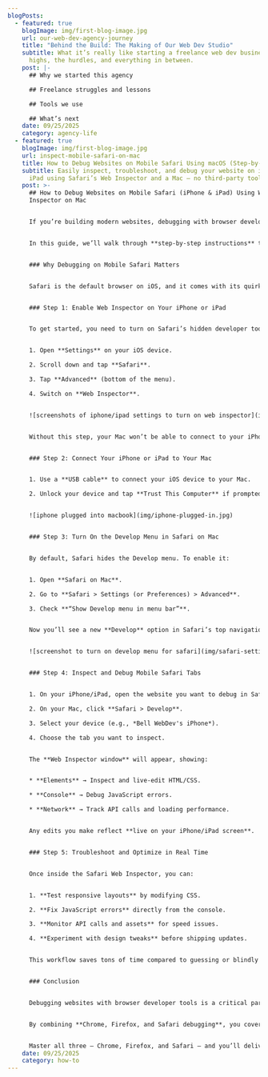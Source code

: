 ```yaml
---
blogPosts:
  - featured: true
    blogImage: img/first-blog-image.jpg
    url: our-web-dev-agency-journey
    title: "Behind the Build: The Making of Our Web Dev Studio"
    subtitle: What it’s really like starting a freelance web dev business — the
      highs, the hurdles, and everything in between.
    post: |-
      ## Why we started this agency

      ## Freelance struggles and lessons

      ## Tools we use

      ## What’s next
    date: 09/25/2025
    category: agency-life
  - featured: true
    blogImage: img/first-blog-image.jpg
    url: inspect-mobile-safari-on-mac
    title: How to Debug Websites on Mobile Safari Using macOS (Step-by-Step Guide)
    subtitle: Easily inspect, troubleshoot, and debug your website on iPhone and
      iPad using Safari’s Web Inspector and a Mac — no third-party tools needed
    post: >-
      ## How to Debug Websites on Mobile Safari (iPhone & iPad) Using Web
      Inspector on Mac


      If you’re building modern websites, debugging with browser developer tools is essential. Most developers are already familiar with using **Inspect Element in Chrome or Firefox** to test and troubleshoot their code. But what about Safari — especially on iPhones and iPads? Since Safari is the default browser on iOS, knowing how to **debug Safari on iPhone or iPad using the Web Inspector** is just as important. In this guide, we’ll show you step by step how to enable Safari’s inspector, connect your iOS device to a Mac, and debug mobile Safari like a pro.


      In this guide, we’ll walk through **step-by-step instructions** to enable Safari’s Web Inspector, connect your iOS device to your Mac, and debug websites in real time.


      ### Why Debugging on Mobile Safari Matters


      Safari is the default browser on iOS, and it comes with its quirks. Responsive layouts, touch events, and performance issues can appear only on iPhones or iPads. Using the **Inspect Element tool for mobile Safari** ensures you catch bugs early and deliver a smooth mobile experience.


      ### Step 1: Enable Web Inspector on Your iPhone or iPad


      To get started, you need to turn on Safari’s hidden developer tool:


      1. Open **Settings** on your iOS device.

      2. Scroll down and tap **Safari**.

      3. Tap **Advanced** (bottom of the menu).

      4. Switch on **Web Inspector**.


      ![screenshots of iphone/ipad settings to turn on web inspector](img/web-inspector-settings.jpg)


      Without this step, your Mac won’t be able to connect to your iPhone’s Safari browser.


      ### Step 2: Connect Your iPhone or iPad to Your Mac


      1. Use a **USB cable** to connect your iOS device to your Mac.

      2. Unlock your device and tap **Trust This Computer** if prompted.


      ![iphone plugged into macbook](img/iphone-plugged-in.jpg)


      ### Step 3: Turn On the Develop Menu in Safari on Mac


      By default, Safari hides the Develop menu. To enable it:


      1. Open **Safari on Mac**.

      2. Go to **Safari > Settings (or Preferences) > Advanced**.

      3. Check **“Show Develop menu in menu bar”**.


      Now you’ll see a new **Develop** option in Safari’s top navigation.


      ![screenshot to turn on develop menu for safari](img/safari-settings-screenshot.png)


      ### Step 4: Inspect and Debug Mobile Safari Tabs


      1. On your iPhone/iPad, open the website you want to debug in Safari.

      2. On your Mac, click **Safari > Develop**.

      3. Select your device (e.g., *Bell WebDev's iPhone*).

      4. Choose the tab you want to inspect.


      The **Web Inspector window** will appear, showing:


      * **Elements** → Inspect and live-edit HTML/CSS.

      * **Console** → Debug JavaScript errors.

      * **Network** → Track API calls and loading performance.


      Any edits you make reflect **live on your iPhone/iPad screen**.


      ### Step 5: Troubleshoot and Optimize in Real Time


      Once inside the Safari Web Inspector, you can:


      1. **Test responsive layouts** by modifying CSS.

      2. **Fix JavaScript errors** directly from the console.

      3. **Monitor API calls and assets** for speed issues.

      4. **Experiment with design tweaks** before shipping updates.


      This workflow saves tons of time compared to guessing or blindly pushing changes.


      ### Conclusion


      Debugging websites with browser developer tools is a critical part of web development. Tools like **Chrome DevTools** and **Firefox Developer Tools** are widely used for testing and fixing issues on desktop and Android devices. But for iOS users, Safari is the default browser — which means knowing how to **inspect element on iPhone Safari** using a Mac is just as important.


      By combining **Chrome, Firefox, and Safari debugging**, you cover all major browsers and ensure your site looks great everywhere. With Safari’s Web Inspector, you can test responsive layouts, fix JavaScript errors, and optimize performance directly on iPhone and iPad — filling in the gap that desktop-only testing can’t cover.


      Master all three — Chrome, Firefox, and Safari — and you’ll deliver a consistent, reliable, and polished web experience across every platform.
    date: 09/25/2025
    category: how-to
---
```

